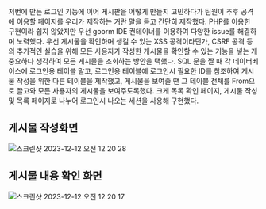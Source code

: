 저번에 만든 로그인 기능에 이어 게시판을 어떻게 만들지 고민하다가 팀원이 추후 공격에 이용할 페이지를 우리가 제작하는 거란 말을 듣고 간단히 제작했다.
PHP를 이용한 구현이라 쉽지 않았지만 우선 goorm IDE 컨테이너를 이용하여 다양한 issue를 해결하며 노력했다.
우선 게시물을 확인하며 생길 수 있는 XSS 공격이라던가, CSRF 공격 등의 추가적인 실습을 위해 모든 사용자가 작성한 게시물을 확인할 수 있는 기능을 넣는 게 중요하다 생각하여 모든 게시물을 조회하는 방안을 택했다.
SQL 문을 짤 때 각 데이터베이스에 로그인용 테이블 말고, 로그인용 테이블에 로그인시 필요한 ID를 참조하여 게시물 작성을 위한 다른 테이블을 제작했고, 게시물을 보여줄 땐 그 테이블 전체를 From으로 끌고와 모든 사용자의 게시물을 보여주도록했다.
크게 목록 확인 페이지, 게시물 작성 및 목록 페이지로 나누어 로그인시 나오는 세션을 사용해 구현했다.


## 게시물 작성화면 
![스크린샷 2023-12-12 오전 12 20 28](https://github.com/dofree0720/php_post/assets/133183300/a772baf4-7cff-4b1f-8ea9-2738b388e3ef)

## 게시물 내용 확인 화면 
![스크린샷 2023-12-12 오전 12 20 17](https://github.com/dofree0720/php_post/assets/133183300/5b928e67-85d2-4807-af87-926194e2aa11)
